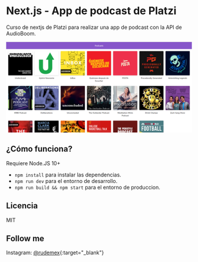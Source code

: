 # Next.js -  App de podcast de Platzi
Curso de nextjs de Platzi para realizar una app de podcast con la API de AudioBoom.

![Captura de la app](./.readme-static/screenshot-app.png)

## ¿Cómo funciona?
Requiere Node.JS 10+

* `npm install` para instalar las dependencias.
* `npm run dev` para el entorno de desarrollo.
* `npm run build && npm start` para el entorno de produccion.

## Licencia

MIT

## Follow me
Instagram: [@rudemex](https://www.instagram.com/rudemex "¡Follow me in Instagram!"){:target="_blank"}
